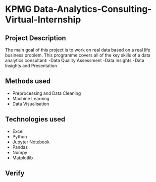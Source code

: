 # KPMG Data-Analytics-Consulting-Virtual-Internship

## Project Description
The main goal of this project is to work on real data based on a real life business problem. This programme covers all of the key skills of a data analytics consultant: -Data Quality Assessment -Data Insights -Data Insights and Presentation


## Methods used
* Preprocessing and Data Cleaning
* Machine Learning
* Data Visualisation

## Technologies used
* Excel
* Python
* Jupyter Notebook
* Pandas
* Numpy
* Matplotlib

## Verify
<a href = "https://insidesherpa.s3.amazonaws.com/completion-certificates/KPMG/m7W4GMqeT3bh9Nb2c_KPMG_5mSZnjc5dt3EZmt3L_1630655909908_completion_certificate.pdf">

 

